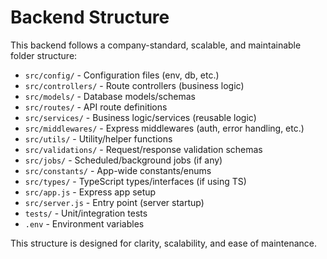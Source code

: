 # Backend Structure

This backend follows a company-standard, scalable, and maintainable folder structure:

- `src/config/` - Configuration files (env, db, etc.)
- `src/controllers/` - Route controllers (business logic)
- `src/models/` - Database models/schemas
- `src/routes/` - API route definitions
- `src/services/` - Business logic/services (reusable logic)
- `src/middlewares/` - Express middlewares (auth, error handling, etc.)
- `src/utils/` - Utility/helper functions
- `src/validations/` - Request/response validation schemas
- `src/jobs/` - Scheduled/background jobs (if any)
- `src/constants/` - App-wide constants/enums
- `src/types/` - TypeScript types/interfaces (if using TS)
- `src/app.js` - Express app setup
- `src/server.js` - Entry point (server startup)
- `tests/` - Unit/integration tests
- `.env` - Environment variables

This structure is designed for clarity, scalability, and ease of maintenance. 